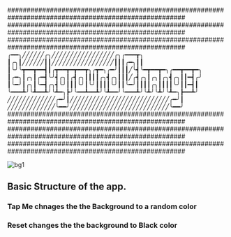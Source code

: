 ######################################################################################################
######################################################################################################
######################################################################################################
╭━━╮╱╱╱╱╱╱╭╮╱╱╱╱╱╱╱╱╱╱╱╱╱╱╱╱╱╭╮╭━━━┳╮
┃╭╮┃╱╱╱╱╱╱┃┃╱╱╱╱╱╱╱╱╱╱╱╱╱╱╱╱╱┃┃┃╭━╮┃┃
┃╰╯╰┳━━┳━━┫┃╭┳━━┳━┳━━┳╮╭┳━╮╭━╯┃┃┃╱╰┫╰━┳━━┳━╮╭━━┳━━┳━╮
┃╭━╮┃╭╮┃╭━┫╰╯┫╭╮┃╭┫╭╮┃┃┃┃╭╮┫╭╮┃┃┃╱╭┫╭╮┃╭╮┃╭╮┫╭╮┃┃━┫╭╯
┃╰━╯┃╭╮┃╰━┫╭╮┫╰╯┃┃┃╰╯┃╰╯┃┃┃┃╰╯┃┃╰━╯┃┃┃┃╭╮┃┃┃┃╰╯┃┃━┫┃
╰━━━┻╯╰┻━━┻╯╰┻━╮┣╯╰━━┻━━┻╯╰┻━━╯╰━━━┻╯╰┻╯╰┻╯╰┻━╮┣━━┻╯
╱╱╱╱╱╱╱╱╱╱╱╱╱╭━╯┃╱╱╱╱╱╱╱╱╱╱╱╱╱╱╱╱╱╱╱╱╱╱╱╱╱╱╱╭━╯┃
╱╱╱╱╱╱╱╱╱╱╱╱╱╰━━╯╱╱╱╱╱╱╱╱╱╱╱╱╱╱╱╱╱╱╱╱╱╱╱╱╱╱╱╰━━╯
######################################################################################################
######################################################################################################
######################################################################################################

![bg1](https://user-images.githubusercontent.com/41261203/145233210-76cdbcaa-ed69-48a8-8071-0eb23f398e1c.jpg)

## Basic Structure of the app.
### Tap Me chnages the the Background to a random color
### Reset changes the the background to Black color



